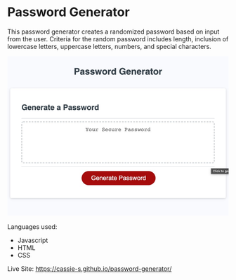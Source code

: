 # Password Generator

This password generator creates a randomized password based on input from the user. Criteria for the random password includes length, inclusion of lowercase letters, uppercase letters, numbers, and special characters. 

![alt tag](password.jpg)

Languages used:
* Javascript
* HTML
* CSS

Live Site: https://cassie-s.github.io/password-generator/
